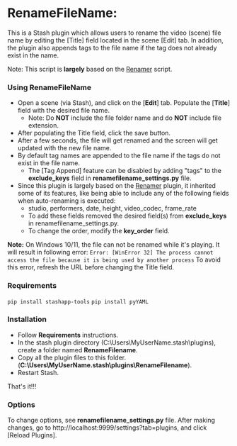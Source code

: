 # RenameFileName:
This is a Stash plugin which allows users to rename the video (scene) file name by editing the [Title] field located in the scene [Edit] tab.
In addition, the plugin also appends tags to the file name if the tag does not already exist in the name.

Note: This script is **largely** based on the [Renamer](https://github.com/Serechops/Serechops-Stash/tree/main/plugins/Renamer) script.

### Using RenameFileName
- Open a scene (via Stash), and click on the [**Edit**] tab. Populate the [**Title**] field with the desired file name. 
  - Note: Do **NOT** include the file folder name and do **NOT** include file extension. 
- After populating the Title field, click the save button.
- After a few seconds, the file will get renamed and the screen will get updated with the new file name.
- By default tag names are appended to the file name if the tags do not exist in the file name.
  - The [Tag Append] feature can be disabled by adding "tags" to the **exclude_keys** field in **renamefilename_settings.py** file.
- Since this plugin is largely based on the [Renamer](https://github.com/Serechops/Serechops-Stash/tree/main/plugins/Renamer) plugin, it inherited some of its features, like being able to include any of the following fields when auto-renaming is executed:
  - studio, performers, date, height, video_codec, frame_rate
  - To add these fields removed the desired field(s) from **exclude_keys** in renamefilename_settings.py.
  - To change the order, modify the **key_order** field.

**Note:** On Windows 10/11, the file can not be renamed while it's playing. It will result in following error:
`
Error: [WinError 32] The process cannot access the file because it is being used by another process
`
To avoid this error, refresh the URL before changing the Title field.

### Requirements
`pip install stashapp-tools`
`pip install pyYAML`

### Installation
- Follow **Requirements** instructions.
- In the stash plugin directory (C:\Users\MyUserName\.stash\plugins), create a folder named **RenameFilename**.
- Copy all the plugin files to this folder.(**C:\Users\MyUserName\.stash\plugins\RenameFilename**).
- Restart Stash.

That's it!!!

### Options
To change options, see **renamefilename_settings.py** file. After making changes, go to http://localhost:9999/settings?tab=plugins, and click [Reload Plugins].
